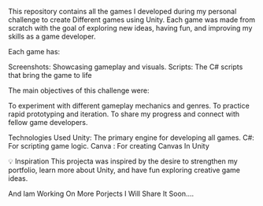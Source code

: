 This repository contains all the games I developed during my personal challenge to create Different games using Unity. Each game was made from scratch with the goal of exploring new ideas, having fun, and improving my skills as a game developer.

Each game has:

Screenshots: Showcasing gameplay and visuals.
Scripts: The C# scripts that bring the game to life

The main objectives of this challenge were:

To experiment with different gameplay mechanics and genres.
To practice rapid prototyping and iteration.
To share my progress and connect with fellow game developers.

Technologies Used
  Unity: The primary engine for developing all games.
  C#: For scripting game logic.
  Canva : For creating Canvas In Unity 
  
💡 Inspiration
This projecta was inspired by the desire to strengthen my portfolio, learn more about Unity, and have fun exploring creative game ideas.

And Iam Working On More Porjects I Will Share It Soon....

